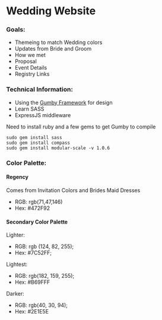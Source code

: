 # Wedding Website

### Goals:

* Themeing to match Wedding colors
* Updates from Bride and Groom
* How we met
* Proposal
* Event Details
* Registry Links

### Technical Information:

* Using the [Gumby Framework](http://gumbyframework.com/) for design
* Learn SASS
* ExpressJS middleware

Need to install ruby and a few gems to get Gumby to compile

````
sudo gem install sass
sudo gem install compass
sudo gem install modular-scale -v 1.0.6

````

### Color Palette:

#### Regency
Comes from Invitation Colors and Brides Maid Dresses

* RGB: rgb(71,47,146)  
* Hex: #472F92

#### Secondary Color Palette
Lighter:

* RGB: rgb (124, 82, 255);
* Hex: #7C52FF;

Lightest: 

* RGB: rgb(182, 159, 255);
* Hex: #B69FFF

Darker:

* RGB: rgb(40, 30, 94);
* Hex: #2E1E5E
